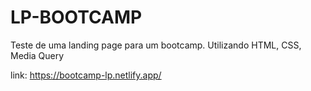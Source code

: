 # LP-BOOTCAMP
Teste de uma landing page para um bootcamp.  Utilizando HTML, CSS, Media Query

link: https://bootcamp-lp.netlify.app/
